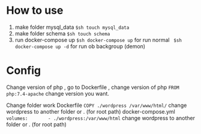 # How to use

1. make folder mysql_data
   `$sh touch mysql_data`
2. make folder schema
   `$sh touch schema`
3. run docker-compose up
   `$sh docker-compose up` for run normal
   ` $sh docker-compose up -d` for run ob backgroup (demon)

# Config

Change version of php , go to Dockerfile , change version of php
`FROM php:7.4-apache` change version you want.

Change folder work
Dockerfile
`COPY ./wordpress /var/www/html/` change wordpress to another folder or . (for root path)
docker-compose.yml
`volumes: `
`      - ./wordpress:/var/www/html` change wordpress to another folder or . (for root path)
